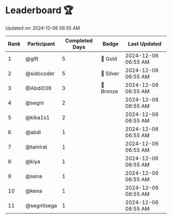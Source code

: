 # Leaderboard 🏆

Updated on: 2024-12-06 06:55 AM

| Rank | Participant       | Completed Days | Badge      | Last Updated         |
|------|-------------------|----------------|------------|----------------------|
| 1    | @gift             | 5              | 🏅 Gold     | 2024-12-06 06:55 AM |
| 2    | @sidocoder        | 5              | 🥈 Silver   | 2024-12-06 06:55 AM |
| 3    | @Abdi036          | 3              | 🥉 Bronze   | 2024-12-06 06:55 AM |
| 4    | @segni            | 2              |            | 2024-12-06 06:55 AM |
| 5    | @kika1s1          | 2              |            | 2024-12-06 06:55 AM |
| 6    | @abdi             | 1              |            | 2024-12-06 06:55 AM |
| 7    | @tamirat          | 1              |            | 2024-12-06 06:55 AM |
| 8    | @kiya             | 1              |            | 2024-12-06 06:55 AM |
| 9    | @sena             | 1              |            | 2024-12-06 06:55 AM |
| 10   | @kena             | 1              |            | 2024-12-06 06:55 AM |
| 11   | @segnitsega       | 1              |            | 2024-12-06 06:55 AM |
